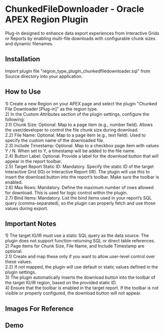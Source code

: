 <h1>ChunkedFileDownloader - Oracle APEX Region Plugin</h1>

Plug-in designed to enhance data export experiences from Interactive Grids or Reports by enabling multi-file downloads with configurable chunk sizes and dynamic filenames.

<h2>Installation</h2>
Import plugin file "region_type_plugin_chunkedfiledownloader.sql" from Source directory into your application.

<h2>How to Use</h2>
  1) Create a new Region on your APEX page and select the plugin "Chunked File Downloader [Plug-in]" as the region type.<br>
  2) In the Custom Attributes section of the plugin settings, configure the following:<br>
    2.1) Chunk Size: Optional. Map to a page item (e.g., number field). Allows the user/developer to control the file chunk size during download.<br>
    2.2) File Name: Optional. Map to a page item (e.g., text field). Used to specify the custom name of the downloaded file.<br>
    2.3) Include Timestamp: Optional. Map to a checkbox page item with values Y / N. When set to Y, a timestamp will be added to the file name.<br>
    2.4) Button Label: Optional. Provide a label for the download button that will appear in the report toolbar.<br>
    2.5) Target Report Static ID: Mandatory. Specify the static ID of the target Interactive Grid (IG) or Interactive Report (IR). The plugin will use this to insert the download button into the report’s toolbar.          Make sure the toolbar is enabled.<br>
    2.6) Max Rows: Mandatory. Define the maximum number of rows allowed for download. This is used for logic control within the plugin.<br>
    2.7) Bind Items: Mandatory. List the bind items used in your report’s SQL query (comma-separated), so the plugin can properly fetch and use those values during export.<br>
<h2>Important Notes</h2>
1) The target IG/IR must use a static SQL query as the data source. The plugin does not support function-returning SQL or direct table references.<br>
2) Page items for Chunk Size, File Name, and Include Timestamp are optional.<br>
    2.1) Create and map these only if you want to allow user-level control over these values.<br>
    2.2) If not mapped, the plugin will use default or static values defined in the plugin settings.<br>
3) The plugin automatically inserts the download button into the toolbar of the target IG/IR region, based on the provided static ID.<br>
4) Ensure that the toolbar is enabled in the target report. If the toolbar is not visible or properly configured, the download button will not appear.<br>

<h2>Images For Reference</h2>


    
<h2>Demo</h2>


